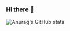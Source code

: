 ### Hi there 👋

![Anurag's GitHub stats](https://github-readme-stats.vercel.app/api?username=yjcTW&show_icons=true&theme=tokyonight)
<!--
**yjcTW/yjcTW** is a ✨ _special_ ✨ repository because its `README.md` (this file) appears on your GitHub profile.

Here are some ideas to get you started:

- 🔭 I’m currently working on ...
- 🌱 I’m currently learning ...
- 👯 I’m looking to collaborate on ...
- 🤔 I’m looking for help with ...
- 💬 Ask me about ...
- 📫 How to reach me: ...
- 😄 Pronouns: ...
- ⚡ Fun fact: ...
-->
